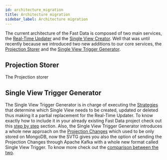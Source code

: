 ```yaml
---
id: architecture_migration
title: Architecture migration
sidebar_label: Architecture migration
---
```


The current architecture of the Fast Data is composed of two main services, the [Real-Time Updater](/fast_data/realtime_updater.md) and the [Single View Creator](/fast_data/single_view_creator.md). Well that was until recently because we introduced two new additions to our core services, the [Projection Storer](/fast_data/realtime_updater.md) and the [Single View Trigger Generator](/fast_data/single_view_trigger_generator.md).

## Projection Storer

The Projection storer

## Single View Trigger Generator

The Single View Trigger Generator is in charge of executing the [Strategies](/fast_data/configuration/strategies.md) that determine which Single View needs to be created, updated or deleted thus making it a partial replacement for the Real-Time Updater. To know exactly how to include it in your already existing Fast Data project check out this [step by step](/docs/fast_data/single_view_trigger_generator.md#migration-guide-for-adopting-single-view-trigger-generator) section. Also, the Single View Trigger Generator introduces a whole new approach on the [Projection Changes](/fast_data/configuration/realtime_updater.md#projection-changes) which used to be only stored on MongoDB, now the SVTG gives you also the option of sending the Projection Changes through Apache Kafka with a whole new format called Single View Trigger. To know more check out the [comparison between the two](/fast_data/single_view_trigger_generator.md).